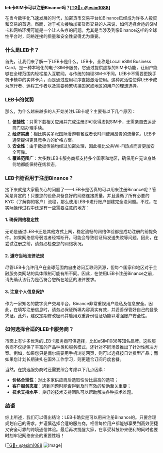 **leb卡SIM卡可以注册Binance吗？[[TG💪+ @esim1088](https://t.me/s/esim1088)]**

在当今数字化飞速发展的时代，加密货币交易平台如Binance已经成为许多人投资和交易的首选。然而，对于初次接触加密货币交易的人来说，如何选择合适的SIM卡和网络环境可能是一个让人头疼的问题。尤其是当涉及到像Binance这样的全球性平台时，网络连接的质量和安全性显得尤为重要。

### 什么是LEB卡？

首先，让我们来了解一下LEB卡是什么。LEB卡，全称是Local eSIM Business Card，是一种本地化的电子SIM卡服务。它通过提供虚拟的SIM卡功能，让用户能够在全球范围内轻松接入互联网。与传统的物理SIM卡不同，LEB卡不需要更换手机卡槽中的实体卡片，而是通过应用程序直接激活使用。这种灵活性使得LEB卡成为旅行者、远程工作者以及需要频繁切换国家或地区的用户的理想选择。

### LEB卡的优势

那么，为什么越来越多的人开始关注LEB卡呢？主要有以下几个原因：

1. **便捷性**：只需下载相关应用并完成注册即可获得虚拟SIM卡，无需亲自去运营商门店办理手续。
2. **经济实惠**：相比购买多张国际漫游套餐或者长时间使用昂贵的流量包，LEB卡通常提供更具竞争力的价格方案。
3. **安全性**：由于数据传输均经过加密处理，因此相比公共Wi-Fi热点而言更加安全可靠。
4. **覆盖范围广**：大多数LEB卡服务商都支持多个国家和地区，确保用户无论身处何地都能保持在线状态。

### LEB卡能否用于注册Binance？

接下来就是大家最关心的问题了——LEB卡是否真的可以用来注册Binance呢？答案是肯定的！只要您的设备具备良好的网络连接质量，并且遵循了所有必要的KYC（了解你的客户）流程，那么使用LEB卡进行账户创建完全没问题。不过，在实际操作过程中还是有一些需要注意的地方：

#### 1. 确保网络稳定性
无论是通过LEB卡还是其他方式上网，稳定流畅的网络体验都是成功注册的前提条件。如果网络信号弱或者经常断开，可能会导致验证码发送失败等问题。因此，在尝试注册之前，请务必检查您的网络状况。

#### 2. 遵守当地法律法规
尽管LEB卡允许用户在全球范围内自由访问互联网资源，但每个国家和地区对于金融服务类网站的具体限制可能有所不同。因此，在使用LEB卡注册Binance之前，请先确认该行为是否符合您所在地区的法律要求。

#### 3. 注意个人信息保护
作为一家知名的数字资产交易平台，Binance非常重视用户隐私及信息安全。因此，在填写注册信息时，请务必保证所填内容真实有效，并妥善保管好自己的登录凭证。此外，建议定期修改密码并启用双重身份验证功能以增强账户安全性。

### 如何选择合适的LEB卡服务商？

市面上有许多优秀的LEB卡服务商可供选择，比如eSIM1088等知名品牌。这些服务商不仅提供了丰富的产品种类和服务模式，还针对不同场景推出了针对性解决方案。例如，如果您只是偶尔需要用手机浏览网页，则可以选择按日计费型产品；而如果您计划长期驻扎在国外工作学习，则更适合订阅月度套餐。

当然，在挑选服务商时还需要综合考虑以下几点因素：
- **价格合理性**：对比多家供应商后选取性价比最高的选项；
- **客户服务态度**：遇到问题时能否得到及时有效的帮助至关重要；
- **技术支持水平**：良好的技术支持团队可以帮助解决各种技术难题。

### 结语

综上所述，我们可以得出结论：LEB卡确实是可以用来注册Binance的。只要合理规划自己的需求，并谨慎选择合适的服务商，相信每位用户都能够享受到高效便捷又安全可靠的跨境通信体验。最后再次提醒大家，在享受科技带来便利的同时也要时刻牢记网络安全的重要性哦！

[[TG💪+ @esim1088](https://t.me/s/esim1088) ![Image](https://i.postimg.cc/4NQfJmqS/Snipaste-2025-05-13-00-14-12.png)]